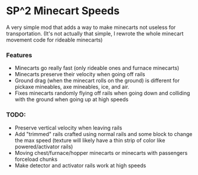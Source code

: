 # SP^2 Minecart Speeds

A very simple mod that adds a way to make minecarts not useless for transportation. (It's not actually that simple, I rewrote the whole minecart movement code for rideable minecarts)

### Features
* Minecarts go really fast (only rideable ones and furnace minecarts)
* Minecarts preserve their velocity when going off rails
* Ground drag (when the minecart rolls on the ground) is different for pickaxe mineables, axe mineables, ice, and air.
* Fixes minecarts randomly flying off rails when going down and colliding with the ground when going up at high speeds

### TODO:
* Preserve vertical velocity when leaving rails
* Add "trimmed" rails crafted using normal rails and some block to change the max speed (texture will likely have a thin strip of color like powered/activator rails)
* Moving chest/furnace/hopper minecarts or minecarts with passengers forceload chunks
* Make detector and activator rails work at high speeds